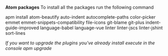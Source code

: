 **Atom packages**
To install all the packages run the following command

apm install atom-beautify auto-indent autocomplete-paths color-picker emmet emmet-snippets-compatibility file-icons git-blame git-plus indent-guide-improved language-babel language-vue linter linter-jscs linter-jshint sort-lines

*If you want to upgrade the plugins you've already install execute in the console apm upgrade*
